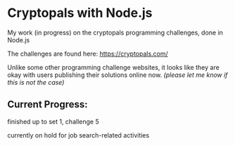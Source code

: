 # Cryptopals with Node.js
My work (in progress) on the cryptopals programming challenges, done in Node.js

The challenges are found here: https://cryptopals.com/

Unlike some other programming challenge websites, it looks like they are okay with users publishing their solutions online now. 
*(please let me know if this is not the case)*

## Current Progress:
finished up to set 1, challenge 5

currently on hold for job search-related activities
